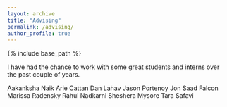 ```yaml
---
layout: archive
title: "Advising"
permalink: /advising/
author_profile: true
---
```


{% include base_path %}


I have had the chance to work with some great students and interns over the past couple of years. 

Aakanksha Naik
Arie Cattan
Dan Lahav
Jason Portenoy
Jon Saad Falcon
Marissa Radensky
Rahul Nadkarni
Sheshera Mysore
Tara Safavi




